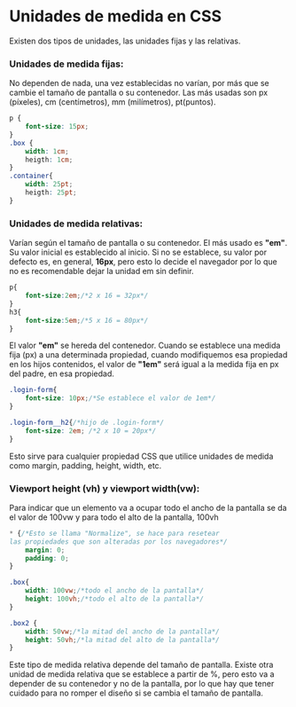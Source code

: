 # Unidades de medida en CSS
Existen dos tipos de unidades, las unidades fijas y las relativas.
### Unidades de medida fijas:
No dependen de nada, una vez establecidas no varían, por más que se cambie el tamaño de pantalla o su contenedor.
Las más usadas son px (píxeles), cm (centímetros), mm (milímetros), pt(puntos).
```css
p {
    font-size: 15px;
}
.box {
    width: 1cm;
    heigth: 1cm;
}
.container{
    width: 25pt;
    heigth: 25pt; 
}
```
### Unidades de medida relativas:
Varían según el tamaño de pantalla o su contenedor. 
El más usado es **"em"**. Su valor inicial es establecido al inicio. Si no se establece, su valor por defecto es, en general, **16px**, pero esto lo decide el navegador por lo que no es recomendable dejar la unidad em sin definir.
```css
p{
    font-size:2em;/*2 x 16 = 32px*/
}
h3{
    font-size:5em;/*5 x 16 = 80px*/
}
```
El valor **"em"** se hereda del contenedor. Cuando se establece una medida fija (px) a una determinada propiedad, cuando modifiquemos esa propiedad en los hijos contenidos, el valor de **"1em"** será igual a la medida fija en px del padre, en esa propiedad.

```css
.login-form{
    font-size: 10px;/*Se establece el valor de 1em*/
}

.login-form__h2{/*hijo de .login-form*/
    font-size: 2em; /*2 x 10 = 20px*/
}
```
Esto sirve para cualquier propiedad CSS que utilice unidades de medida como margin, padding, height, width, etc.
### Viewport height (vh) y viewport width(vw):
Para indicar que un elemento va a ocupar todo el ancho de la pantalla se da el valor de 100vw y para todo el alto de la pantalla, 100vh
```css
* {/*Esto se llama "Normalize", se hace para resetear
las propiedades que son alteradas por los navegadores*/
    margin: 0;
    padding: 0;
}

.box{
    width: 100vw;/*todo el ancho de la pantalla*/
    height: 100vh;/*todo el alto de la pantalla*/
}

.box2 {
    width: 50vw;/*la mitad del ancho de la pantalla*/
    height: 50vh;/*la mitad del alto de la pantalla*/
}
```
Este tipo de medida relativa depende del tamaño de pantalla.
Existe otra unidad de medida relativa que se establece a partir de %, pero esto va a depender de su contenedor y no de la pantalla, por lo que hay que tener cuidado para no romper el diseño si se cambia el tamaño de pantalla.

